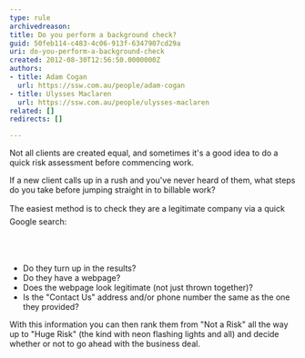 ```yaml
---
type: rule
archivedreason: 
title: Do you perform a background check?
guid: 50feb114-c483-4c06-913f-6347907cd29a
uri: do-you-perform-a-background-check
created: 2012-08-30T12:56:50.0000000Z
authors:
- title: Adam Cogan
  url: https://ssw.com.au/people/adam-cogan
- title: Ulysses Maclaren
  url: https://ssw.com.au/people/ulysses-maclaren
related: []
redirects: []

---
```



<p>Not all clients are created equal, and sometimes it's a good idea to do a quick risk assessment before commencing work.</p><p>If a new client calls up in a rush and you've never heard of them, what steps do you take before jumping straight in to billable work?</p><p><span style="line-height&#58;1.6;">The easi</span><span style="line-height&#58;1.6;">est method </span><span style="line-height&#58;1.6;">is to check they are a legitimate company via&#160;</span><span style="line-height&#58;1.6;">a quick Google search&#58;​</span><br></p>
<br><excerpt class='endintro'></excerpt><br>
<ul>
<li>Do they turn up in the results? </li>
<li>Do they have a webpage? </li>
<li>Does the webpage look legitimate (not just thrown together)? </li>
<li>Is the &quot;Contact Us&quot; address and/or phone number the same as the one they provided? </li>
</ul>
<p>With this information you can then rank them from &quot;Not a Risk&quot; all the way up to &quot;Huge Risk&quot; (the kind with neon flashing lights and all) and decide whether or not to go ahead with the business deal.</p>


